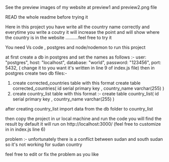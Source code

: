 See the preview images of my website at preview1 and preview2.png file

READ the whole readme before trying it

Here in this project you have write all the  country name correctly and everytime you write a coutry it will increase the point and will show where the country is in the website ..........feel free to try it


You need Vs code , postgres and node/nodemon to run this project

at first create a db in postgres and set the names as follows :- user: "postgres", host: "localhost", database: "world", password: "123456", port: 5432,  ( change it to you want it's written in line 9 of index.js file)
then in postgres create two db files:- 
1. create corrected_countries table with this format
create table  corrected_countries(
id  serial primary key ,
country_name varchar(255)
)
2. create country_list table with this format :- 
create table country_list(
id  serial primary key ,
country_name varchar(255)
) 

after creating country_list import data from the db folder to country_list 

then
copy the project in ur local machine and run the code you will find the result
by default it will run on http://localhost:3000/ (feel free to customize in in index.js line 6)


problem :- unfortunately there is a conflict between sudan and south sudan so it's not working for sudan country

feel free to edit or fix the problem as you like



